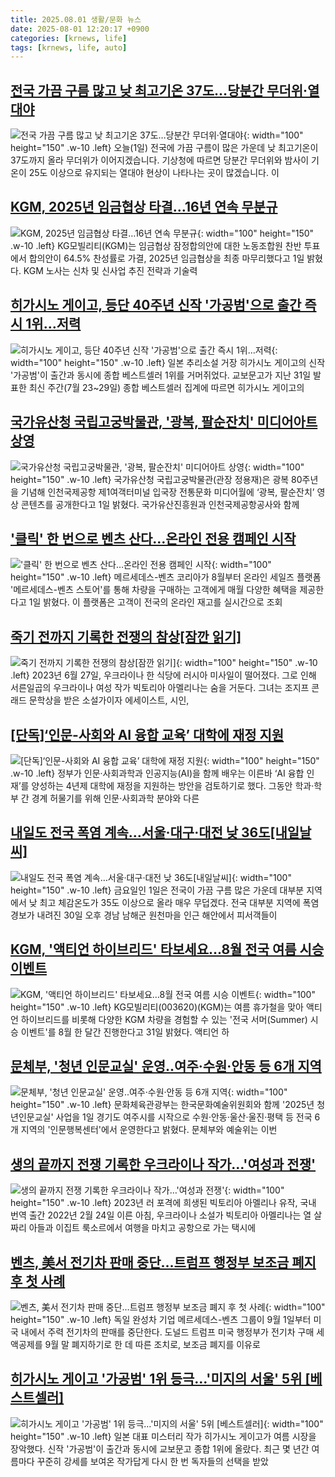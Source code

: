 ```yaml
---
title: 2025.08.01 생활/문화 뉴스
date: 2025-08-01 12:20:17 +0900
categories: [krnews, life]
tags: [krnews, life, auto]
---
```

## [전국 가끔 구름 많고 낮 최고기온 37도…당분간 무더위·열대야](https://n.news.naver.com/mnews/article/437/0000450970)

![전국 가끔 구름 많고 낮 최고기온 37도…당분간 무더위·열대야](https://mimgnews.pstatic.net/image/origin/437/2025/08/01/450970.jpg?type=nf220_150){: width="100" height="150" .w-10 .left}
오늘(1일) 전국에 가끔 구름이 많은 가운데 낮 최고기온이 37도까지 올라 무더위가 이어지겠습니다. 기상청에 따르면 당분간 무더위와 밤사이 기온이 25도 이상으로 유지되는 열대야 현상이 나타나는 곳이 많겠습니다. 이

## [KGM, 2025년 임금협상 타결…16년 연속 무분규](https://n.news.naver.com/mnews/article/030/0003337208)

![KGM, 2025년 임금협상 타결…16년 연속 무분규](https://mimgnews.pstatic.net/image/origin/030/2025/08/01/3337208.jpg?type=nf220_150){: width="100" height="150" .w-10 .left}
KG모빌리티(KGM)는 임금협상 잠정합의안에 대한 노동조합원 찬반 투표에서 합의안이 64.5% 찬성률로 가결, 2025년 임금협상을 최종 마무리했다고 1일 밝혔다. KGM 노사는 신차 및 신사업 추진 전략과 기술력

## [히가시노 게이고, 등단 40주년 신작 '가공범'으로 출간 즉시 1위…저력](https://n.news.naver.com/mnews/article/421/0008405189)

![히가시노 게이고, 등단 40주년 신작 '가공범'으로 출간 즉시 1위…저력](https://mimgnews.pstatic.net/image/origin/421/2025/08/01/8405189.jpg?type=nf220_150){: width="100" height="150" .w-10 .left}
일본 추리소설 거장 히가시노 게이고의 신작 '가공범'이 출간과 동시에 종합 베스트셀러 1위를 거머쥐었다. 교보문고가 지난 31일 발표한 최신 주간(7월 23~29일) 종합 베스트셀러 집계에 따르면 히가시노 게이고의

## [국가유산청 국립고궁박물관, '광복, 팔순잔치' 미디어아트 상영](https://n.news.naver.com/mnews/article/092/0002384449)

![국가유산청 국립고궁박물관, '광복, 팔순잔치' 미디어아트 상영](https://mimgnews.pstatic.net/image/origin/092/2025/08/01/2384449.jpg?type=nf220_150){: width="100" height="150" .w-10 .left}
국가유산청 국립고궁박물관(관장 정용재)은 광복 80주년을 기념해 인천국제공항 제1여객터미널 입국장 전통문화 미디어월에 ‘광복, 팔순잔치’ 영상 콘텐츠를 공개한다고 1일 밝혔다. 국가유산진흥원과 인천국제공항공사와 함께

## ['클릭' 한 번으로 벤츠 산다…온라인 전용 캠페인 시작](https://n.news.naver.com/mnews/article/003/0013398054)

!['클릭' 한 번으로 벤츠 산다…온라인 전용 캠페인 시작](https://mimgnews.pstatic.net/image/origin/003/2025/08/01/13398054.jpg?type=nf220_150){: width="100" height="150" .w-10 .left}
메르세데스-벤츠 코리아가 8월부터 온라인 세일즈 플랫폼 '메르세데스-벤츠 스토어'를 통해 차량을 구매하는 고객에게 매월 다양한 혜택을 제공한다고 1일 밝혔다. 이 플랫폼은 고객이 전국의 온라인 재고를 실시간으로 조회

## [죽기 전까지 기록한 전쟁의 참상[잠깐 읽기]](https://n.news.naver.com/mnews/article/082/0001338080)

![죽기 전까지 기록한 전쟁의 참상[잠깐 읽기]](https://mimgnews.pstatic.net/image/origin/082/2025/07/31/1338080.jpg?type=nf220_150){: width="100" height="150" .w-10 .left}
2023년 6월 27일, 우크라이나 한 식당에 러시아 미사일이 떨어졌다. 그로 인해 서른일곱의 우크라이나 여성 작가 빅토리아 아멜리나는 숨을 거둔다. 그녀는 조지프 콘래드 문학상을 받은 소설가이자 에세이스트, 시인,

## [[단독]‘인문-사회와 AI 융합 교육’ 대학에 재정 지원](https://n.news.naver.com/mnews/article/020/0003651744)

![[단독]‘인문-사회와 AI 융합 교육’ 대학에 재정 지원](https://mimgnews.pstatic.net/image/origin/020/2025/08/01/3651744.jpg?type=nf220_150){: width="100" height="150" .w-10 .left}
정부가 인문·사회과학과 인공지능(AI)을 함께 배우는 이른바 ‘AI 융합 인재’를 양성하는 4년제 대학에 재정을 지원하는 방안을 검토하기로 했다. 그동안 학과·학부 간 경계 허물기를 위해 인문·사회과학 분야와 다른

## [내일도 전국 폭염 계속…서울·대구·대전 낮 36도[내일날씨]](https://n.news.naver.com/mnews/article/018/0006078553)

![내일도 전국 폭염 계속…서울·대구·대전 낮 36도[내일날씨]](https://mimgnews.pstatic.net/image/origin/018/2025/07/31/6078553.jpg?type=nf220_150){: width="100" height="150" .w-10 .left}
금요일인 1일은 전국이 가끔 구름 많은 가운데 대부분 지역에서 낮 최고 체감온도가 35도 이상으로 올라 매우 무덥겠다. 전국 대부분 지역에 폭염경보가 내려진 30일 오후 경남 남해군 원천마을 인근 해안에서 피서객들이

## [KGM, '액티언 하이브리드' 타보세요…8월 전국 여름 시승 이벤트](https://n.news.naver.com/mnews/article/421/0008403183)

![KGM, '액티언 하이브리드' 타보세요…8월 전국 여름 시승 이벤트](https://mimgnews.pstatic.net/image/origin/421/2025/07/31/8403183.jpg?type=nf220_150){: width="100" height="150" .w-10 .left}
KG모빌리티(003620)(KGM)는 여름 휴가철을 맞아 액티언 하이브리드를 비롯해 다양한 KGM 차량을 경험할 수 있는 '전국 서머(Summer) 시승 이벤트'를 8월 한 달간 진행한다고 31일 밝혔다. 액티언 하

## [문체부, '청년 인문교실' 운영..여주·수원·안동 등 6개 지역](https://n.news.naver.com/mnews/article/014/0005385866)

![문체부, '청년 인문교실' 운영..여주·수원·안동 등 6개 지역](https://mimgnews.pstatic.net/image/origin/014/2025/08/01/5385866.jpg?type=nf220_150){: width="100" height="150" .w-10 .left}
문화체육관광부는 한국문화예술위원회와 함께 '2025년 청년인문교실' 사업을 1일 경기도 여주시를 시작으로 수원·안동·울산·울진·평택 등 전국 6개 지역의 '인문행복센터'에서 운영한다고 밝혔다. 문체부와 예술위는 이번

## [생의 끝까지 전쟁 기록한 우크라이나 작가…'여성과 전쟁'](https://n.news.naver.com/mnews/article/001/0015542700)

![생의 끝까지 전쟁 기록한 우크라이나 작가…'여성과 전쟁'](https://mimgnews.pstatic.net/image/origin/001/2025/08/01/15542700.jpg?type=nf220_150){: width="100" height="150" .w-10 .left}
2023년 러 포격에 희생된 빅토리아 아멜리나 유작, 국내 번역 출간 2022년 2월 24일 이른 아침, 우크라이나 소설가 빅토리아 아멜리나는 열 살짜리 아들과 이집트 룩소르에서 여행을 마치고 공항으로 가는 택시에

## [벤츠, 美서 전기차 판매 중단…트럼프 행정부 보조금 폐지 후 첫 사례](https://n.news.naver.com/mnews/article/018/0006078050)

![벤츠, 美서 전기차 판매 중단…트럼프 행정부 보조금 폐지 후 첫 사례](https://mimgnews.pstatic.net/image/origin/018/2025/07/31/6078050.jpg?type=nf220_150){: width="100" height="150" .w-10 .left}
독일 완성차 기업 메르세데스-벤츠 그룹이 9월 1일부터 미국 내에서 주력 전기차의 판매를 중단한다. 도널드 트럼프 미국 행정부가 전기차 구매 세액공제를 9월 말 폐지하기로 한 데 따른 조치로, 보조금 폐지를 이유로

## [히가시노 게이고 '가공범' 1위 등극…'미지의 서울' 5위 [베스트셀러]](https://n.news.naver.com/mnews/article/079/0004051543)

![히가시노 게이고 '가공범' 1위 등극…'미지의 서울' 5위 [베스트셀러]](https://mimgnews.pstatic.net/image/origin/079/2025/08/01/4051543.jpg?type=nf220_150){: width="100" height="150" .w-10 .left}
일본 대표 미스터리 작가 히가시노 게이고가 여름 시장을 장악했다. 신작 '가공범'이 출간과 동시에 교보문고 종합 1위에 올랐다. 최근 몇 년간 여름마다 꾸준히 강세를 보여온 작가답게 다시 한 번 독자들의 선택을 받았

